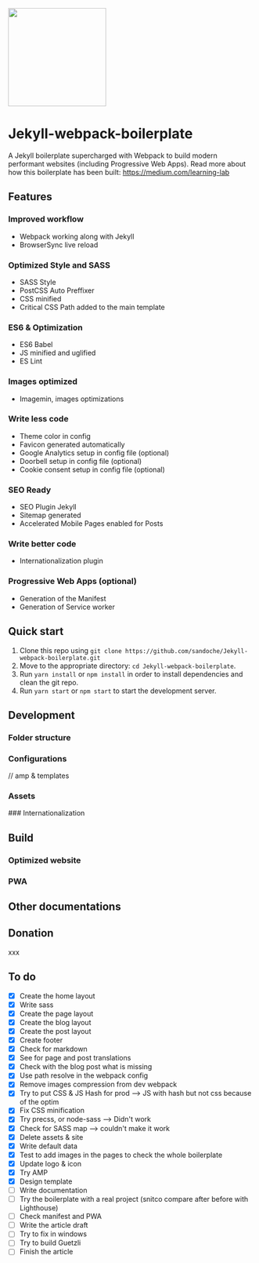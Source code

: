 <img src="https://github.com/sandoche/Jekyll-webpack-boilerplate/blob/master/icon.png?raw=true" style="width:200px;"/>

# Jekyll-webpack-boilerplate
A Jekyll boilerplate supercharged with Webpack to build modern performant websites (including Progressive Web Apps).
Read more about how this boilerplate has been built: https://medium.com/learning-lab

## Features

### Improved workflow
* Webpack working along with Jekyll
* BrowserSync live reload

### Optimized Style and SASS
* SASS Style
* PostCSS Auto Preffixer
* CSS minified
* Critical CSS Path added to the main template

### ES6 & Optimization
* ES6 Babel
* JS minified and uglified
* ES Lint

### Images optimized
* Imagemin, images optimizations

### Write less code
* Theme color in config
* Favicon generated automatically
* Google Analytics setup in config file (optional)
* Doorbell setup in config file (optional)
* Cookie consent setup in config file (optional)

### SEO Ready
* SEO Plugin Jekyll
* Sitemap generated
* Accelerated Mobile Pages enabled for Posts

### Write better code
* Internationalization plugin

### Progressive Web Apps (optional)
* Generation of the Manifest
* Generation of Service worker

## Quick start
1. Clone this repo using `git clone https://github.com/sandoche/Jekyll-webpack-boilerplate.git`
2. Move to the appropriate directory: `cd Jekyll-webpack-boilerplate`.
3. Run `yarn install` or `npm install` in order to install dependencies and clean the git repo.
4. Run `yarn start` or `npm start`  to start the development server.

## Development



### Folder structure

### Configurations
// amp & templates

### Assets

### Internationalization

## Build

### Optimized website

### PWA

## Other documentations

## Donation
xxx


## To do
- [x] Create the home layout
- [x] Write sass
- [x] Create the page layout
- [x] Create the blog layout
- [x] Create the post layout
- [x] Create footer
- [x] Check for markdown
- [x] See for page and post translations
- [x] Check with the blog post what is missing
- [x] Use path resolve in the webpack config
- [x] Remove images compression from dev webpack
- [x] Try to put CSS & JS Hash for prod --> JS with hash but not css because of the optim
- [x] Fix CSS minification
- [x] Try precss, or node-sass --> Didn't work
- [x] Check for SASS map --> couldn't make it work
- [x] Delete assets & site
- [x] Write default data
- [x] Test to add images in the pages to check the whole boilerplate
- [x] Update logo & icon
- [x] Try AMP
- [x] Design template
- [ ] Write documentation
- [ ] Try the boilerplate with a real project (snitco compare after before with Lighthouse)
- [ ] Check manifest and PWA
- [ ] Write the article draft
- [ ] Try to fix in windows
- [ ] Try to build Guetzli
- [ ] Finish the article
